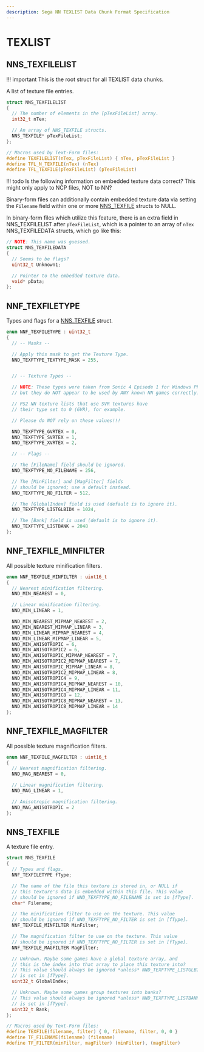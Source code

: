 ```yaml
---
description: Sega NN TEXLIST Data Chunk Format Specification
---
```


# TEXLIST

## NNS_TEXFILELIST

!!! important
    This is the root struct for all TEXLIST data chunks.

A list of texture file entries.

```c
struct NNS_TEXFILELIST
{
  // The number of elements in the [pTexFileList] array.
  int32_t nTex;

  // An array of NNS_TEXFILE structs.
  NNS_TEXFILE* pTexFileList;
};

// Macros used by Text-Form files:
#define TEXFILELIST(nTex, pTexFileList) { nTex, pTexFileList }
#define TFL_N_TEXFILE(nTex) (nTex)
#define TFL_TEXFILE(pTexFileList) (pTexFileList)
```

!!! todo
    Is the following information on embedded texture data correct? This might only apply to NCP files, NOT to NN?

Binary-form files can additionally contain embedded
texture data via setting the `Filename` field
within one or more [NNS_TEXFILE](#nns_texfile) structs to NULL.

In binary-form files which utilize this feature,
there is an extra field in NNS_TEXFILELIST after
`pTexFileList`, which is a pointer to an array of
`nTex` NNS_TEXFILEDATA structs, which go like this:

```c
// NOTE: This name was guessed.
struct NNS_TEXFILEDATA
{
  // Seems to be flags?
  uint32_t Unknown1;

  // Pointer to the embedded texture data.
  void* pData;
};
```

## NNF_TEXFILETYPE

Types and flags for a [NNS_TEXFILE](#nns_texfile) struct.

```c
enum NNF_TEXFILETYPE : uint32_t
{
  // -- Masks --

  // Apply this mask to get the Texture Type.
  NND_TEXFTYPE_TEXTYPE_MASK = 255,


  // -- Texture Types --

  // NOTE: These types were taken from Sonic 4 Episode 1 for Windows Phone 7,
  // but they do NOT appear to be used by ANY known NN games correctly!

  // PS2 NN texture lists that use SVR textures have
  // their type set to 0 (GVR), for example.

  // Please do NOT rely on these values!!!

  NND_TEXFTYPE_GVRTEX = 0,
  NND_TEXFTYPE_SVRTEX = 1,
  NND_TEXFTYPE_XVRTEX = 2,

  // -- Flags --

  // The [FileName] field should be ignored.
  NND_TEXFTYPE_NO_FILENAME = 256,

  // The [MinFilter] and [MagFilter] fields
  // should be ignored; use a default instead.
  NND_TEXFTYPE_NO_FILTER = 512,

  // The [GlobalIndex] field is used (default is to ignore it).
  NND_TEXFTYPE_LISTGLBIDX = 1024,

  // The [Bank] field is used (default is to ignore it).
  NND_TEXFTYPE_LISTBANK = 2048
};
```

## NNF_TEXFILE_MINFILTER

All possible texture minification filters.

```c
enum NNF_TEXFILE_MINFILTER : uint16_t
{
  // Nearest minification filtering.
  NND_MIN_NEAREST = 0,

  // Linear minification filtering.
  NND_MIN_LINEAR = 1,

  NND_MIN_NEAREST_MIPMAP_NEAREST = 2,
  NND_MIN_NEAREST_MIPMAP_LINEAR = 3,
  NND_MIN_LINEAR_MIPMAP_NEAREST = 4,
  NND_MIN_LINEAR_MIPMAP_LINEAR = 5,
  NND_MIN_ANISOTROPIC = 6,
  NND_MIN_ANISOTROPIC2 = 6,
  NND_MIN_ANISOTROPIC_MIPMAP_NEAREST = 7,
  NND_MIN_ANISOTROPIC2_MIPMAP_NEAREST = 7,
  NND_MIN_ANISOTROPIC_MIPMAP_LINEAR = 8,
  NND_MIN_ANISOTROPIC2_MIPMAP_LINEAR = 8,
  NND_MIN_ANISOTROPIC4 = 9,
  NND_MIN_ANISOTROPIC4_MIPMAP_NEAREST = 10,
  NND_MIN_ANISOTROPIC4_MIPMAP_LINEAR = 11,
  NND_MIN_ANISOTROPIC8 = 12,
  NND_MIN_ANISOTROPIC8_MIPMAP_NEAREST = 13,
  NND_MIN_ANISOTROPIC8_MIPMAP_LINEAR = 14
};
```

## NNF_TEXFILE_MAGFILTER

All possible texture magnification filters.

```c
enum NNF_TEXFILE_MAGFILTER : uint16_t
{
  // Nearest magnification filtering.
  NND_MAG_NEAREST = 0,

  // Linear magnification filtering.
  NND_MAG_LINEAR = 1,

  // Anisotropic magnification filtering.
  NND_MAG_ANISOTROPIC = 2
};
```

## NNS_TEXFILE

A texture file entry.

```c
struct NNS_TEXFILE
{
  // Types and flags.
  NNF_TEXFILETYPE fType;

  // The name of the file this texture is stored in, or NULL if
  // this texture's data is embedded within this file. This value
  // should be ignored if NND_TEXFTYPE_NO_FILENAME is set in [fType].
  char* Filename;

  // The minification filter to use on the texture. This value
  // should be ignored if NND_TEXFTYPE_NO_FILTER is set in [fType].
  NNF_TEXFILE_MINFILTER MinFilter;

  // The magnification filter to use on the texture. This value
  // should be ignored if NND_TEXFTYPE_NO_FILTER is set in [fType].
  NNF_TEXFILE_MAGFILTER MagFilter;

  // Unknown. Maybe some games have a global texture array, and
  // this is the index into that array to place this texture into?
  // This value should always be ignored *unless* NND_TEXFTYPE_LISTGLBIDX
  // is set in [fType].
  uint32_t GlobalIndex;

  // Unknown. Maybe some games group textures into banks?
  // This value should always be ignored *unless* NND_TEXFTYPE_LISTBANK
  // is set in [fType].
  uint32_t Bank;
};

// Macros used by Text-Form files:
#define TEXFILE(filename, filter) { 0, filename, filter, 0, 0 }
#define TF_FILENAME(filename) (filename)
#define TF_FILTER(minFilter, magFilter) (minFilter), (magFilter)
```
